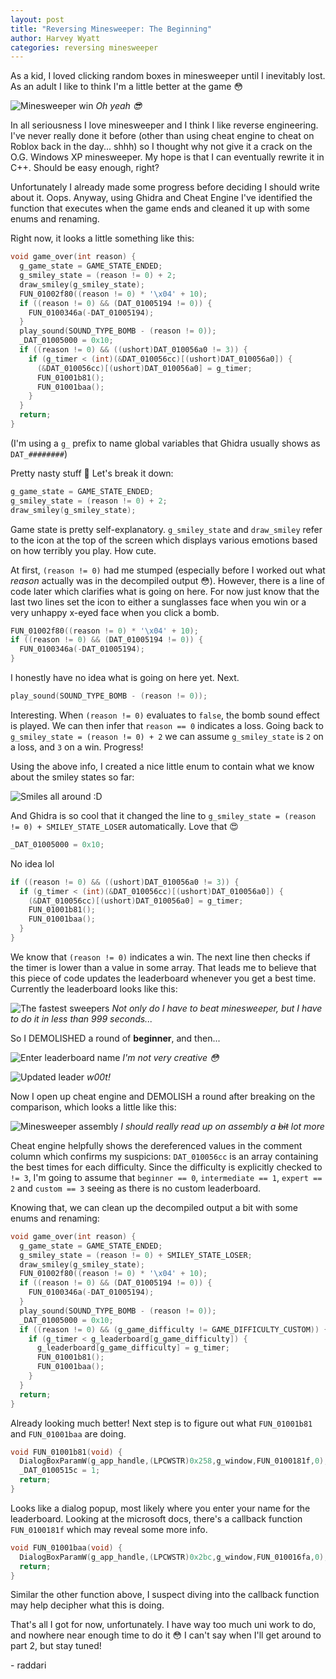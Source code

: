 ```yaml
---
layout: post
title: "Reversing Minesweeper: The Beginning"
author: Harvey Wyatt
categories: reversing minesweeper
---
```

As a kid, I loved clicking random boxes in minesweeper until I inevitably lost. As an adult I like to think I'm a little better at the game 😳

![Minesweeper win](/assets/images/minesweeper/win.png)
*Oh yeah 😎*

In all seriousness I love minesweeper and I think I like reverse engineering. I've never really done it before (other than using cheat engine to cheat on Roblox back in the day... shhh) so I thought why not give it a crack on the O.G. Windows XP minesweeper. My hope is that I can eventually rewrite it in C++. Should be easy enough, right?

Unfortunately I already made some progress before deciding I should write about it. Oops. Anyway, using Ghidra and Cheat Engine I've identified the function that executes when the game ends and cleaned it up with some enums and renaming.

Right now, it looks a little something like this:
```c
void game_over(int reason) {
  g_game_state = GAME_STATE_ENDED;
  g_smiley_state = (reason != 0) + 2;
  draw_smiley(g_smiley_state);
  FUN_01002f80((reason != 0) * '\x04' + 10);
  if ((reason != 0) && (DAT_01005194 != 0)) {
    FUN_0100346a(-DAT_01005194);
  }
  play_sound(SOUND_TYPE_BOMB - (reason != 0));
  _DAT_01005000 = 0x10;
  if ((reason != 0) && ((ushort)DAT_010056a0 != 3)) {
    if (g_timer < (int)(&DAT_010056cc)[(ushort)DAT_010056a0]) {
      (&DAT_010056cc)[(ushort)DAT_010056a0] = g_timer;
      FUN_01001b81();
      FUN_01001baa();
    }
  }
  return;
}
```
(I'm using a `g_` prefix to name global variables that Ghidra usually shows as `DAT_########`)

Pretty nasty stuff 🤮 Let's break it down:
```c
g_game_state = GAME_STATE_ENDED;
g_smiley_state = (reason != 0) + 2;
draw_smiley(g_smiley_state);
```
Game state is pretty self-explanatory. `g_smiley_state` and `draw_smiley` refer to the icon at the top of the screen which displays various emotions based on how terribly you play. How cute.

At first, `(reason != 0)` had me stumped (especially before I worked out what *reason* actually was in the decompiled output 😳). However, there is a line of code later which clarifies what is going on here. For now just know that the last two lines set the icon to either a sunglasses face when you win or a very unhappy x-eyed face when you click a bomb.

```c
FUN_01002f80((reason != 0) * '\x04' + 10);
if ((reason != 0) && (DAT_01005194 != 0)) {
  FUN_0100346a(-DAT_01005194);
}
```
I honestly have no idea what is going on here yet. Next.

```c
play_sound(SOUND_TYPE_BOMB - (reason != 0));
```
Interesting. When `(reason != 0)` evaluates to `false`, the bomb sound effect is played. We can then infer that `reason == 0` indicates a loss. Going back to `g_smiley_state = (reason != 0) + 2` we can assume `g_smiley_state` is `2` on a loss, and `3` on a win. Progress!

Using the above info, I created a nice little enum to contain what we know about the smiley states so far:

![Smiles all around :D](/assets/images/minesweeper/smiley-state.png)

And Ghidra is so cool that it changed the line to `g_smiley_state = (reason != 0) + SMILEY_STATE_LOSER` automatically. Love that 😍

```c
_DAT_01005000 = 0x10;
```
No idea lol

```c
if ((reason != 0) && ((ushort)DAT_010056a0 != 3)) {
  if (g_timer < (int)(&DAT_010056cc)[(ushort)DAT_010056a0]) {
    (&DAT_010056cc)[(ushort)DAT_010056a0] = g_timer;
    FUN_01001b81();
    FUN_01001baa();
  }
}
```
We know that `(reason != 0)` indicates a win. The next line then checks if the timer is lower than a value in some array. That leads me to believe that this piece of code updates the leaderboard whenever you get a best time. Currently the leaderboard looks like this:

![The fastest sweepers](/assets/images/minesweeper/leaderboard.png)
*Not only do I have to beat minesweeper, but I have to do it in less than 999 seconds...*

So I DEMOLISHED a round of **beginner**, and then...

![Enter leaderboard name](/assets/images/minesweeper/enter-name.png)
*I'm not very creative 😳*

![Updated leader](/assets/images/minesweeper/updated-leader.png)
*w00t!*

Now I open up cheat engine and DEMOLISH a round after breaking on the comparison, which looks a little like this:

![Minesweeper assembly](/assets/images/minesweeper/assembly.png)
*I should really read up on assembly a ~~bit~~ lot more*

Cheat engine helpfully shows the dereferenced values in the comment column which confirms my suspicions: `DAT_010056cc` is an array containing the best times for each difficulty. Since the difficulty is explicitly checked to `!= 3`, I'm going to assume that `beginner == 0`, `intermediate == 1`, `expert == 2` and `custom == 3` seeing as there is no custom leaderboard.

Knowing that, we can clean up the decompiled output a bit with some enums and renaming:
```c
void game_over(int reason) {
  g_game_state = GAME_STATE_ENDED;
  g_smiley_state = (reason != 0) + SMILEY_STATE_LOSER;
  draw_smiley(g_smiley_state);
  FUN_01002f80((reason != 0) * '\x04' + 10);
  if ((reason != 0) && (DAT_01005194 != 0)) {
    FUN_0100346a(-DAT_01005194);
  }
  play_sound(SOUND_TYPE_BOMB - (reason != 0));
  _DAT_01005000 = 0x10;
  if ((reason != 0) && (g_game_difficulty != GAME_DIFFICULTY_CUSTOM)) {
    if (g_timer < g_leaderboard[g_game_difficulty]) {
      g_leaderboard[g_game_difficulty] = g_timer;
      FUN_01001b81();
      FUN_01001baa();
    }
  }
  return;
}
```

Already looking much better! Next step is to figure out what `FUN_01001b81` and `FUN_01001baa` are doing.
```c
void FUN_01001b81(void) {
  DialogBoxParamW(g_app_handle,(LPCWSTR)0x258,g_window,FUN_0100181f,0);
  _DAT_0100515c = 1;
  return;
}
```
Looks like a dialog popup, most likely where you enter your name for the leaderboard. Looking at the microsoft docs, there's a callback function `FUN_0100181f` which may reveal some more info.

```c
void FUN_01001baa(void) {
  DialogBoxParamW(g_app_handle,(LPCWSTR)0x2bc,g_window,FUN_010016fa,0);
  return;
}
```
Similar the other function above, I suspect diving into the callback function may help decipher what this is doing.

That's all I got for now, unfortunately. I have way too much uni work to do, and nowhere near enough time to do it 😳
I can't say when I'll get around to part 2, but stay tuned!

\- raddari